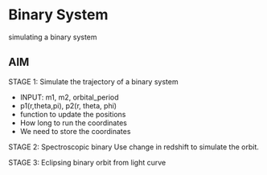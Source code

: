 # Binary System

simulating a binary system

## AIM

STAGE 1: Simulate the trajectory of a binary system

- INPUT: m1, m2, orbital_period
- p1(r,theta,pi), p2(r, theta, phi)
- function to update the positions
- How long to run the coordinates
- We need to store the coordinates

STAGE 2: Spectroscopic binary Use change in redshift to simulate the orbit.

STAGE 3: Eclipsing binary orbit from light curve
